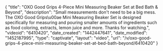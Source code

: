 {
    "title": "OXO Good Grips 4-Piece Mini Measuring Beaker Set at Bed Bath & Beyond",
    "description": "Small measurements don't need to be a big mess. The OXO Good Grips\u00ae Mini Measuring Beaker Set is designed specifically for measuring and pouring smaller amounts of ingredients such as food coloring, extracts, lemon juice and more. Thanks for watching.",
    "videoid": "6410420",
    "date_created": "1442447641",
    "date_modified": "1452187995",
    "type": "captivate",
    "layout": "video",
    "url": "\/v\/oxo-good-grips-4-piece-mini-measuring-beaker-set-at-bed-bath-beyond\/6410420"
}